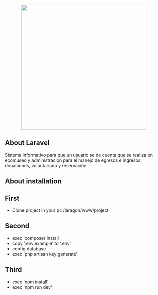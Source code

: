 <p align="center"><img src="https://res.cloudinary.com/dtfbvvkyp/image/upload/v1566331377/laravel-logolockup-cmyk-red.svg" width="400"></p>

## About Laravel
 Sistema informativo para que un usuario se de cuenta que se realiza en ecomuseo y administración para el manejo de egresos e ingresos, donaciones, voluntariado y reservación.

 ## About installation

## First 
- Clone project in your pc /laragon/www/project

## Second 
- exec 'composer install
- copy '.env.example' to '.env'
- config database
- exec 'php artisan key:generate'

## Third
- exec 'npm install'
- exec 'npm run dev'


